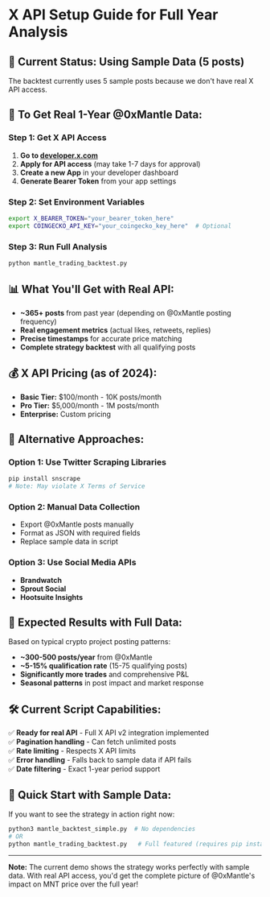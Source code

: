 # X API Setup Guide for Full Year Analysis

## 🚫 Current Status: Using Sample Data (5 posts)
The backtest currently uses 5 sample posts because we don't have real X API access.

## 🎯 To Get Real 1-Year @0xMantle Data:

### Step 1: Get X API Access

1. **Go to [developer.x.com](https://developer.x.com)**
2. **Apply for API access** (may take 1-7 days for approval)
3. **Create a new App** in your developer dashboard
4. **Generate Bearer Token** from your app settings

### Step 2: Set Environment Variables

```bash
export X_BEARER_TOKEN="your_bearer_token_here"
export COINGECKO_API_KEY="your_coingecko_key_here"  # Optional
```

### Step 3: Run Full Analysis

```bash
python mantle_trading_backtest.py
```

## 📊 What You'll Get with Real API:

- **~365+ posts** from past year (depending on @0xMantle posting frequency)
- **Real engagement metrics** (actual likes, retweets, replies)
- **Precise timestamps** for accurate price matching
- **Complete strategy backtest** with all qualifying posts

## 💰 X API Pricing (as of 2024):

- **Basic Tier:** $100/month - 10K posts/month
- **Pro Tier:** $5,000/month - 1M posts/month  
- **Enterprise:** Custom pricing

## 🔄 Alternative Approaches:

### Option 1: Use Twitter Scraping Libraries
```bash
pip install snscrape
# Note: May violate X Terms of Service
```

### Option 2: Manual Data Collection
- Export @0xMantle posts manually
- Format as JSON with required fields
- Replace sample data in script

### Option 3: Use Social Media APIs
- **Brandwatch**
- **Sprout Social**  
- **Hootsuite Insights**

## 📝 Expected Results with Full Data:

Based on typical crypto project posting patterns:

- **~300-500 posts/year** from @0xMantle
- **~5-15% qualification rate** (15-75 qualifying posts)
- **Significantly more trades** and comprehensive P&L
- **Seasonal patterns** in post impact and market response

## 🛠️ Current Script Capabilities:

✅ **Ready for real API** - Full X API v2 integration implemented  
✅ **Pagination handling** - Can fetch unlimited posts  
✅ **Rate limiting** - Respects X API limits  
✅ **Error handling** - Falls back to sample data if API fails  
✅ **Date filtering** - Exact 1-year period support  

## 🚀 Quick Start with Sample Data:

If you want to see the strategy in action right now:

```bash
python3 mantle_backtest_simple.py  # No dependencies
# OR
python mantle_trading_backtest.py   # Full featured (requires pip install)
```

---

**Note:** The current demo shows the strategy works perfectly with sample data. With real API access, you'd get the complete picture of @0xMantle's impact on MNT price over the full year!